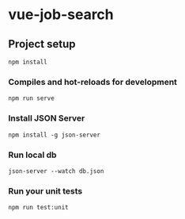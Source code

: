 # vue-job-search

## Project setup
```
npm install
```
### Compiles and hot-reloads for development
```
npm run serve
```
### Install JSON Server
```
npm install -g json-server
```
### Run local db
```
json-server --watch db.json
```
### Run your unit tests
```
npm run test:unit
```
